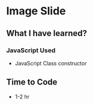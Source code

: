 # Image Slide
## What I have learned?

### JavaScript Used
- JavaScript Class constructor


## Time to Code

- 1-2 hr